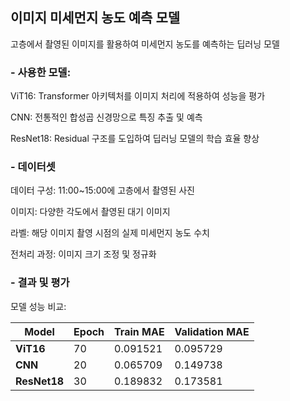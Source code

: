 ## 이미지 미세먼지 농도 예측 모델

고층에서 촬영된 이미지를 활용하여 미세먼지 농도를 예측하는 딥러닝 모델


### - 사용한 모델:
ViT16: Transformer 아키텍처를 이미지 처리에 적용하여 성능을 평가

CNN: 전통적인 합성곱 신경망으로 특징 추출 및 예측

ResNet18: Residual 구조를 도입하여 딥러닝 모델의 학습 효율 향상


### - 데이터셋
데이터 구성: 11:00~15:00에 고층에서 촬영된 사진

이미지: 다양한 각도에서 촬영된 대기 이미지

라벨: 해당 이미지 촬영 시점의 실제 미세먼지 농도 수치

전처리 과정: 이미지 크기 조정 및 정규화


### - 결과 및 평가
모델 성능 비교:

| Model        | Epoch | Train MAE  | Validation MAE |
| ------------ | ----- | ---------- | -------------- |
| **ViT16**    | 70    | 0.091521   | 0.095729       |
| **CNN**      | 20    | 0.065709   | 0.149738       |
| **ResNet18** | 30    | 0.189832   | 0.173581       |

